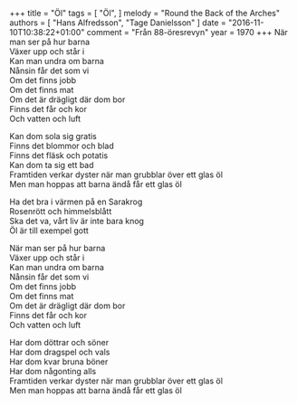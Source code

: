+++
title = "Öl"
tags = [
  "Öl",
]
melody = "Round the Back of the Arches"
authors = [
  "Hans Alfredsson",
  "Tage Danielsson"
]
date = "2016-11-10T10:38:22+01:00"
comment = "Från 88-öresrevyn"
year = 1970
+++
När man ser på hur barna  
Växer upp och står i  
Kan man undra om barna  
Nånsin får det som vi  
Om det finns jobb  
Om det finns mat  
Om det är drägligt där dom bor  
Finns det får och kor  
Och vatten och luft

Kan dom sola sig gratis  
Finns det blommor och blad  
Finns det fläsk och potatis  
Kan dom ta sig ett bad  
Framtiden verkar dyster när man grubblar över ett glas öl  
Men man hoppas att barna ändå får ett glas öl

Ha det bra i värmen på en Sarakrog  
Rosenrött och himmelsblått  
Ska det va, vårt liv är inte bara knog  
Öl är till exempel gott

När man ser på hur barna  
Växer upp och står i  
Kan man undra om barna  
Nånsin får det som vi  
Om det finns jobb  
Om det finns mat  
Om det är drägligt där dom bor  
Finns det får och kor  
Och vatten och luft

Har dom döttrar och söner  
Har dom dragspel och vals  
Har dom kvar bruna böner  
Har dom någonting alls  
Framtiden verkar dyster när man grubblar över ett glas öl  
Men man hoppas att barna ändå får ett glas öl
